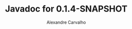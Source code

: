 ---
title: Javadoc for 0.1.4-SNAPSHOT
author: Alexandre Carvalho
menu_title: 0.1.4-SNAPSHOT
category: javadoc_docs
layout: iframe
iframe_url: /docs/0.1.4-SNAPSHOT/site/apidocs/index.html
order: 8
---